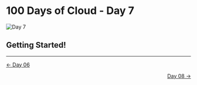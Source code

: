 # 100 Days of Cloud - Day 7
![Day 7](Day7.jpg)

## Getting Started!

---

<p align="left"><a href="../Day-06 ">← Day 06</a></p>
<p align="right"><a href="../Day-08">Day 08  →</a></p>
